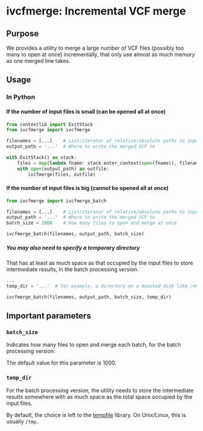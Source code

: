# ivcfmerge: Incremental VCF merge

## Purpose

We provides a utility to merge a large number of VCF files (possibly too many to open at once) incrementally, that only
use almost as much memory as one merged line takes.

## Usage

### In Python

#### If the number of input files is small (can be opened all at once)

```python
from contextlib import ExitStack
from ivcfmerge import ivcfmerge

filenames = [...]    # List/iterator of relative/absolute paths to input files
output_path = '...'  # Where to write the merged VCF to

with ExitStack() as stack:
    files = map(lambda fname: stack.enter_context(open(fname)), filenames)
    with open(output_path) as outfile:
        ivcfmerge(files, outfile)
```

#### If the number of input files is big (cannot be opened all at once)

```python
from ivcfmerge import ivcfmerge_batch

filenames = [...]    # List/iterator of relative/absolute paths to input files
output_path = '...'  # Where to write the merged VCF to
batch_size = 1000    # How many files to open and merge at once

ivcfmerge_batch(filenames, output_path, batch_size)
```

##### You may also need to specify a temporary directory

That has at least as much space as that occupied by the input files to store intermediate results, in the batch processing
version.

```python
...
temp_dir = '...'  # for example, a directory on a mounted disk like /mnt/big_disk/tmp or /media/big_disk/tmp

ivcfmerge_batch(filenames, output_path, batch_size, temp_dir)
```

## Important parameters
 
### `batch_size`

Indicates how many files to open and merge each batch, for the batch processing version.

The default value for this parameter is 1000.

### `temp_dir`

For the batch processing version, the utility needs to store the intermediate results somewhere with as much space as
the total space occupied by the input files.

By default, the choice is left to the [tempfile](https://docs.python.org/3/library/tempfile.html#tempfile.TemporaryFile)
library. On Unix/Linux, this is usually `/tmp`.
